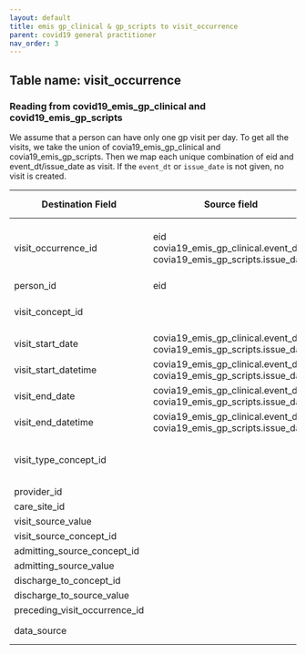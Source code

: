 ```yaml
---
layout: default
title: emis gp_clinical & gp_scripts to visit_occurrence
parent: covid19 general practitioner
nav_order: 3
---
```


## Table name: visit_occurrence

### Reading from covid19_emis_gp_clinical and covid19_emis_gp_scripts

We assume that a person can have only one gp visit per day. 
To get all the visits, we take the union of covia19_emis_gp_clinical and covia19_emis_gp_scripts. Then we map each unique combination of eid and event_dt/issue_date as visit.
If the `event_dt` or `issue_date` is not given, no visit is created.

| Destination Field | Source field | Logic | Comment field |
| --- | --- | --- | --- |
| visit_occurrence_id | eid<br>covia19_emis_gp_clinical.event_dt<br>covia19_emis_gp_scripts.issue_date | Concatenate '5', eid and the date in YYYYMMDD format |  |
| person_id | eid |  |  |
| visit_concept_id |  |  | 38004453 - Family Practice |
| visit_start_date | covia19_emis_gp_clinical.event_dt<br>covia19_emis_gp_scripts.issue_date |  |  |
| visit_start_datetime | covia19_emis_gp_clinical.event_dt<br>covia19_emis_gp_scripts.issue_date |  |  |
| visit_end_date | covia19_emis_gp_clinical.event_dt<br>covia19_emis_gp_scripts.issue_date |  |  |
| visit_end_datetime | covia19_emis_gp_clinical.event_dt<br>covia19_emis_gp_scripts.issue_date |  |  |
| visit_type_concept_id |  |  | 32827 - 'EHR encounter record' |
| provider_id |  |  |  |
| care_site_id |  |  |  |
| visit_source_value |  |  |  |
| visit_source_concept_id |  |  |  |
| admitting_source_concept_id |  |  |  |
| admitting_source_value |  |  |  |
| discharge_to_concept_id |  |  |  |
| discharge_to_source_value |  |  |  |
| preceding_visit_occurrence_id |  |  |  |
| data_source |  |  | covid19 gp_emis |
